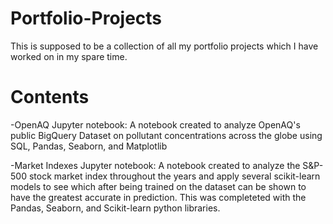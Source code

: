 # Portfolio-Projects
This is supposed to be a collection of all my portfolio projects which I have worked on in my spare time.

# Contents
-OpenAQ Jupyter notebook: 
A notebook created to analyze OpenAQ's public BigQuery Dataset on pollutant concentrations across the globe using SQL, Pandas, Seaborn, and Matplotlib

-Market Indexes Jupyter notebook:
A notebook created to analyze the S&P-500 stock market index throughout the years and apply several scikit-learn models to see which after being trained on the dataset can be shown to have the greatest accurate in prediction. This was completeted with the Pandas, Seaborn, and Scikit-learn python libraries.
